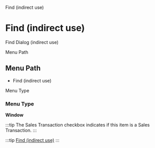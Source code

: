 
Find (indirect use)
# Find (indirect use)


Find Dialog (indirect use)

Menu Path
## Menu Path



- Find (indirect use)

Menu Type
### Menu Type

**Window**

:::tip
The Sales Transaction checkbox indicates if this item is a Sales Transaction.
:::

:::tip
[Find (indirect use)](functional-guide/window/window-find-indirect-use.md)
:::